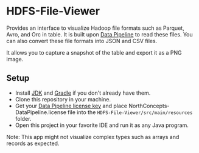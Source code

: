 # HDFS-File-Viewer

Provides an interface to visualize Hadoop file formats such as Parquet, Avro, and Orc in table. It is built upon [Data Pipeline](https://northconcepts.com/) to read
these files. You can also convert these file formats into JSON and CSV files.

It allows you to capture a snapshot of the table and export it as a PNG image.

## Setup
  - Install [JDK](https://www.oracle.com/java/technologies/downloads/) and [Gradle](https://gradle.org/install/) if you don't already have them.
  - Clone this repository in your machine.
  - Get your [Data Pipeline license key](https://northconcepts.com/pricing/) and place NorthConcepts-DataPipeline.license file into the `HDFS-File-Viewer/src/main/resources`
    folder.
  - Open this project in your favorite IDE and run it as any Java program.

Note: This app might not visualize complex types such as arrays and records as expected.
    

